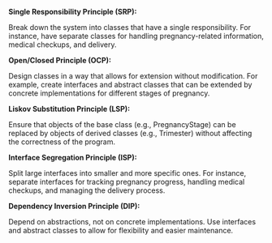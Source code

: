 **﻿Single Responsibility Principle (SRP):**

Break down the system into classes that have a single responsibility. For instance, have separate classes for handling pregnancy-related information, medical checkups, and delivery.

**Open/Closed Principle (OCP):**

Design classes in a way that allows for extension without modification. For example, create interfaces and abstract classes that can be extended by concrete implementations for different stages of pregnancy.

**Liskov Substitution Principle (LSP):**

Ensure that objects of the base class (e.g., PregnancyStage) can be replaced by objects of derived classes (e.g., Trimester) without affecting the correctness of the program.

**Interface Segregation Principle (ISP):**

Split large interfaces into smaller and more specific ones. For instance, separate interfaces for tracking pregnancy progress, handling medical checkups, and managing the delivery process.

**Dependency Inversion Principle (DIP):**

Depend on abstractions, not on concrete implementations. Use interfaces and abstract classes to allow for flexibility and easier maintenance.
